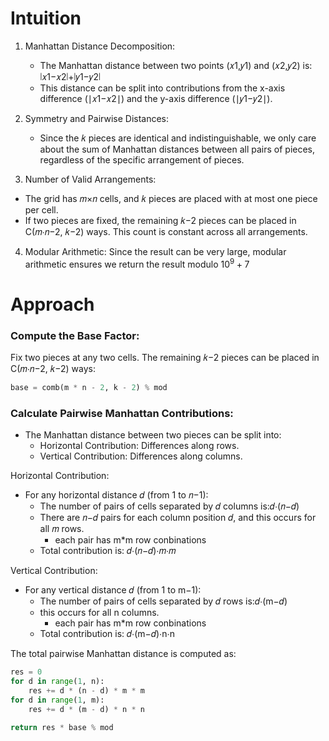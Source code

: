 # Intuition

1. Manhattan Distance Decomposition:
   - The Manhattan distance between two points (𝑥1,𝑦1) and (𝑥2,𝑦2) is: ∣𝑥1−𝑥2∣+∣𝑦1−𝑦2∣
   - This distance can be split into contributions from the x-axis difference (∣𝑥1−𝑥2∣) and the y-axis difference  (∣𝑦1−𝑦2∣).

2. Symmetry and Pairwise Distances:
   - Since the 𝑘 pieces are identical and indistinguishable, we only care about the sum of Manhattan distances between all pairs of pieces, regardless of the specific arrangement of pieces.

3. Number of Valid Arrangements:

- The grid has 𝑚×𝑛 cells, and 𝑘 pieces are placed with at most one piece per cell.
- If two pieces are fixed, the remaining 𝑘−2 pieces can be placed in C(𝑚⋅𝑛−2, 𝑘−2) ways. This count is constant across all arrangements.

4. Modular Arithmetic: Since the result can be very large, modular arithmetic ensures we return the result modulo $10^9+7$

# Approach

### Compute the Base Factor:

Fix two pieces at any two cells. The remaining 𝑘−2 pieces can be placed in C(𝑚⋅𝑛−2, 𝑘−2) ways:

```py
base = comb(m * n - 2, k - 2) % mod
```

### Calculate Pairwise Manhattan Contributions:

- The Manhattan distance between two pieces can be split into:
  - Horizontal Contribution: Differences along rows.
  - Vertical Contribution: Differences along columns.

Horizontal Contribution:

- For any horizontal distance 𝑑 (from 1 to 𝑛−1):
  - The number of pairs of cells separated by 𝑑 columns is:𝑑⋅(𝑛−𝑑)
  - There are 𝑛−𝑑 pairs for each column position 𝑑, and this occurs for all 𝑚 rows.
    - each pair has m*m row conbinations
  - Total contribution is: 𝑑⋅(𝑛−𝑑)⋅𝑚⋅𝑚

Vertical Contribution:

- For any vertical distance 𝑑 (from 1 to m−1):
  - The number of pairs of cells separated by 𝑑 rows is:𝑑⋅(m−𝑑)
  - this occurs for all n columns.
    - each pair has m*m row conbinations
  - Total contribution is: 𝑑⋅(m−𝑑)⋅n⋅n

The total pairwise Manhattan distance is computed as:

```py
res = 0
for d in range(1, n):
    res += d * (n - d) * m * m
for d in range(1, m):
    res += d * (m - d) * n * n

return res * base % mod
```